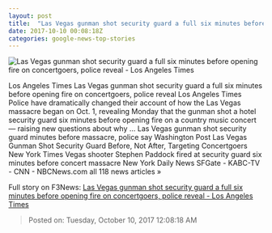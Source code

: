```yaml
---
layout: post
title:  "Las Vegas gunman shot security guard a full six minutes before opening fire on concertgoers, police reveal - Los Angeles Times"
date: 2017-10-10 00:08:18Z
categories: google-news-top-stories
---
```


![Las Vegas gunman shot security guard a full six minutes before opening fire on concertgoers, police reveal - Los Angeles Times](http://www.trbimg.com/img-59dc27a8/turbine/la-na-vegas-shooting-20171009)

Los Angeles Times Las Vegas gunman shot security guard a full six minutes before opening fire on concertgoers, police reveal Los Angeles Times Police have dramatically changed their account of how the Las Vegas massacre began on Oct. 1, revealing Monday that the gunman shot a hotel security guard six minutes before opening fire on a country music concert — raising new questions about why ... Las Vegas gunman shot security guard minutes before massacre, police say Washington Post Las Vegas Gunman Shot Security Guard Before, Not After, Targeting Concertgoers New York Times Vegas shooter Stephen Paddock fired at security guard six minutes before concert massacre New York Daily News SFGate - KABC-TV - CNN - NBCNews.com all 118 news articles »


Full story on F3News: [Las Vegas gunman shot security guard a full six minutes before opening fire on concertgoers, police reveal - Los Angeles Times](http://www.f3nws.com/n/USBP3E)

> Posted on: Tuesday, October 10, 2017 12:08:18 AM
